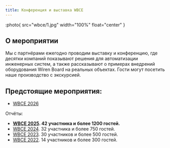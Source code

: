 ```yaml
---
title: Конференция и выставка WBCE
---
```


:photo{
    src="wbce/1.jpg"
    width="100%"
    float="center"
}

## О мероприятии


Мы с партнёрами ежегодно проводим выставку и конференцию, где десятки компаний показывают решения для автоматизации инженерных систем, а также рассказывают о примерах внедрений оборудования Wiren Board на реальных объектах. Гости могут посетить наше производство с экскурсией.

## Предстоящие мероприятия:
- [WBCE 2026](https://wirenboard.com/ru/contents/wbce2026)

Отчёты:
- **[WBCE 2025](https://wirenboard.com/ru/contents/wbce2025). 42 участника и более 1200 гостей.**
- [WBCE 2024](https://wirenboard.com/ru/contents/wbce2024). 32 участника и более 750 гостей.
- [WBCE 2023](https://wirenboard.com/ru/contents/wbce2023). 30 участников и более 500 гостей.
- [WBCE 2022](https://wirenboard.com/ru/contents/wbce2022). 14 участников и более 300 гостей.
